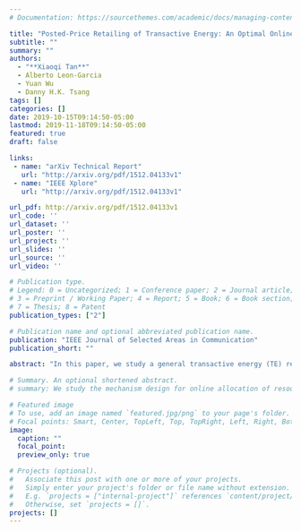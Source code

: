 ```yaml
---
# Documentation: https://sourcethemes.com/academic/docs/managing-content/

title: "Posted-Price Retailing of Transactive Energy: An Optimal Online Mechanism without Prediction"
subtitle: ""
summary: ""
authors:
  - "**Xiaoqi Tan**"
  - Alberto Leon-Garcia
  - Yuan Wu
  - Danny H.K. Tsang
tags: []
categories: []
date: 2019-10-15T09:14:50-05:00
lastmod: 2019-11-18T09:14:50-05:00
featured: true
draft: false

links:
 - name: "arXiv Technical Report"
   url: "http://arxiv.org/pdf/1512.04133v1"
 - name: "IEEE Xplore"
   url: "http://arxiv.org/pdf/1512.04133v1"

url_pdf: http://arxiv.org/pdf/1512.04133v1
url_code: ''
url_dataset: ''
url_poster: ''
url_project: ''
url_slides: ''
url_source: ''
url_video: ''

# Publication type.
# Legend: 0 = Uncategorized; 1 = Conference paper; 2 = Journal article;
# 3 = Preprint / Working Paper; 4 = Report; 5 = Book; 6 = Book section;
# 7 = Thesis; 8 = Patent
publication_types: ["2"]

# Publication name and optional abbreviated publication name.
publication: "IEEE Journal of Selected Areas in Communication"
publication_short: ""

abstract: "In this paper, we study a general transactive energy (TE) retailing problem in smart grids: A TE retailer (e.g., a utility company) publishes the energy price, which may vary over time. TE customers arrive in an arbitrary manner and may choose to either purchase a certain amount of energy based on the posted price, or leave without buying. Typical examples of such a setup include a transactive electric vehicle charging platform, or a general market-based demand-side management program, etc. We consider the setting where the customer arrival information is unknown (i.e., without prediction), and focus on maximizing the social welfare of the TE system through a posted-price mechanism (PPM) that runs in an online fashion with causal information only. We quantify the performance of the proposed PPM in the competitive analysis framework, and show that our proposed PPM is optimal in the sense that no other online mechanisms can achieve a better competitive ratio. We evaluate our theoretic results for the case of transactive electric vehicle charging. Our extensive experimental results show that the proposed PPM is competitive and robust against system uncertainties, and outperforms several existing benchmarks."

# Summary. An optional shortened abstract.
# summary: We study the mechanism design for online allocation of resources. A single supplier who allocates capacity-limited resources (e.g., computing cycles, network bandwidth, energy, etc. ) to requests that arrive in a sequential and arbitrary manner.

# Featured image
# To use, add an image named `featured.jpg/png` to your page's folder.
# Focal points: Smart, Center, TopLeft, Top, TopRight, Left, Right, BottomLeft, Bottom, BottomRight.
image:
  caption: ""
  focal_point:
  preview_only: true

# Projects (optional).
#   Associate this post with one or more of your projects.
#   Simply enter your project's folder or file name without extension.
#   E.g. `projects = ["internal-project"]` references `content/project/deep-learning/index.md`.
#   Otherwise, set `projects = []`.
projects: []
---
```

